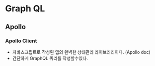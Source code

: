 # Graph QL
## Apollo
### Apollo Client
- 자바스크립트로 작성된 앱의 완벽한 상태관리 라이브러리이다. (Apollo doc)
- 간단하게 GraphQL 쿼리를 작성할수있다.
